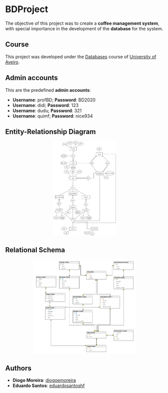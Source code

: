# BDProject

The objective of this project was to create a **coffee management system**, with special importance in the development of the **database** for the system.

## Course
This project was developed under the [Databases](https://www.ua.pt/en/uc/2238) course of [University of Aveiro](https://www.ua.pt/).

## Admin accounts
This are the predefined **admin accounts**:
* **Username**: profBD; **Password**: BD2020
* **Username**: didi; **Password**: 123
* **Username**: dudu; **Password**: 321
* **Username**: quimf; **Password**: nice934

## Entity-Relationship Diagram
<p align="center">
    <img style="height: 300px" src="./Diagrams/DER.png">
</p>

## Relational Schema
<p align="center">
    <img style="height: 300px" src="./Diagrams/ER.png">
</p>

## Authors
* **Diogo Moreira**: [diogoemoreira](https://github.com/diogoemoreira)
* **Eduardo Santos**: [eduardosantoshf](https://github.com/eduardosantoshf)